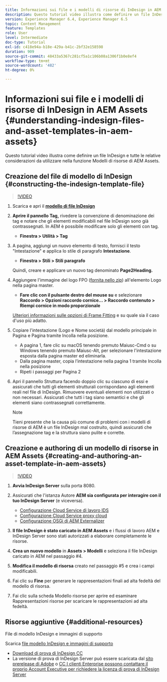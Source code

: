 ```yaml
---
title: Informazioni sui file e i modelli di risorse di InDesign in AEM Assets
description: Questo tutorial video illustra come definire un file InDesign e tutte le relative considerazioni da utilizzare nella funzione Modelli di risorse di AEM Assets.
version: Experience Manager 6.4, Experience Manager 6.5
topic: Content Management
feature: Templates
role: User
level: Intermediate
doc-type: Tutorial
exl-id: c418e94a-b18e-429a-b41c-2bf32e158598
duration: 909
source-git-commit: 48433a5367c281cf5a1c106b08a1306f1b0e8ef4
workflow-type: tm+mt
source-wordcount: '482'
ht-degree: 0%

---
```


# Informazioni sui file e i modelli di risorse di InDesign in AEM Assets {#understanding-indesign-files-and-asset-templates-in-aem-assets}

Questo tutorial video illustra come definire un file InDesign e tutte le relative considerazioni da utilizzare nella funzione Modelli di risorse di AEM Assets.

## Creazione del file di modello di InDesign {#constructing-the-indesign-template-file}

>[!VIDEO](https://video.tv.adobe.com/v/19293?quality=12&learn=on)

1. Scarica e apri il [**modello di file InDesign**](assets/asset-templates-tutorial-video--supporting-files.zip)
2. **Aprire il pannello Tag,** rivedere la convenzione di denominazione dei tag e notare che gli elementi modificabili nel file InDesign sono già contrassegnati. In AEM è possibile modificare solo gli elementi con tag.

   * **Finestra > Utilità > Tag**

3. A pagina, aggiungi un nuovo elemento di testo, fornisci il testo &quot;Intestazione&quot; e applica lo stile di paragrafo **Intestazione**.

   * **Finestra > Stili > Stili paragrafo**

   Quindi, creare e applicare un nuovo tag denominato **Page2Heading.**

4. Aggiungere l&#39;immagine del logo FPO ([fornita nello zip](assets/asset-templates-tutorial-video--supporting-files.zip)) all&#39;elemento Logo nella pagina master.

   * **Fare clic con il pulsante destro del mouse su** e selezionare **Raccordo > Opzioni raccordo cornice... > Raccordo contenuto > Riempi cornice in modo proporzionale**

   [Ulteriori informazioni sulle opzioni di Frame Fitting](https://helpx.adobe.com/indesign/using/frames-objects.html#fitting_objects_to_frames) e su quale sia il caso d&#39;uso più adatto.

5. Copiare l&#39;intestazione (Logo e Nome società) dal modello principale in Pagina e Pagina tramite Incolla nella posizione.

   * A pagina 1, fare clic su macOS tenendo premuto Maiusc-Cmd o su Windows tenendo premuto Maiusc-Alt, per selezionare l&#39;intestazione esposta dalla pagina master ed eliminarla.
   * Dalla pagina master, copia l’intestazione nella pagina 1 tramite Incolla nella posizione
   * Ripeti i passaggi per Pagina 2

6. Apri il pannello Struttura facendo doppio clic su ciascuno di essi e assicurati che tutti gli elementi strutturali corrispondano agli elementi reali nel file di InDesign. Rimuovere eventuali elementi non utilizzati o non necessari. Assicurati che tutti i tag siano semantici e che gli elementi siano contrassegnati correttamente.

   >[!NOTE]
   >
   >Tieni presente che la causa più comune di problemi con i modelli di risorse di AEM è un file InDesign mal costruito, quindi assicurati che l’assegnazione tag e la struttura siano pulite e corrette.

## Creazione e authoring di un modello di risorse in AEM Assets {#creating-and-authoring-an-asset-template-in-aem-assets}

>[!VIDEO](https://video.tv.adobe.com/v/19294?quality=12&learn=on)

1. **Avvia InDesign Server** sulla porta 8080.
2. Assicurati che l&#39;istanza Autore **AEM sia configurata per interagire con il tuo InDesign Server** (e viceversa).

   * [Configurazione Cloud Service di lavoro IDS](http://localhost:4502/etc/cloudservices/proxy/ids.html)
   * [Configurazione Cloud Service proxy cloud](http://localhost:4502/etc/cloudservices/proxy.html)
   * [Configurazione OSGi di AEM Externalizer](http://localhost:4502/system/console/configMgr)

3. **Il file InDesign è stato caricato in AEM Assets** e i flussi di lavoro AEM e InDesign Server sono stati autorizzati a elaborare completamente le risorse.
4. **Crea un nuovo modello** in **Assets > Modelli** e seleziona il file InDesign caricato in AEM nel passaggio #4.
5. **Modifica il modello di risorsa** creato nel passaggio #5 e crea i campi modificabili.
6. Fai clic su **Fine** per generare le rappresentazioni finali ad alta fedeltà del modello di risorsa.
7. Fai clic sulla scheda Modello risorse per aprire ed esaminare Rappresentazioni risorse per scaricare le rappresentazioni ad alta fedeltà.

## Risorse aggiuntive {#additional-resources}

File di modello InDesign e immagini di supporto

Scarica [file modello InDesign e immagini di supporto](assets/asset-templates-tutorial-video--supporting-files-1.zip)

* [Download di prova di InDesign CC](https://creative.adobe.com/products/download/indesign)
* La versione di prova di InDesign Server può essere scaricata dal [sito prerelease di Adobe](https://www.adobeprerelease.com/) o [CC I clienti Enterprise possono contattare il proprio Account Executive per richiedere la licenza di prova di InDesign Server](https://www.adobe.com/products/indesignserver/faq.html)
